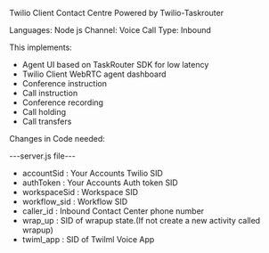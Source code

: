 
Twilio Client Contact Centre Powered by Twilio-Taskrouter 

Languages: Node js
Channel: Voice
Call Type: Inbound

This implements:

-  Agent UI based on TaskRouter SDK for low latency
-  Twilio Client WebRTC agent dashboard
- Conference instruction
- Call instruction
- Conference recording
- Call holding
- Call transfers


Changes in Code needed:

---server.js file---

- accountSid : Your Accounts Twilio SID
- authToken : Your Accounts Auth token SID
- workspaceSid : Workspace SID
- workflow_sid : Workflow SID
- caller_id : Inbound Contact Center phone number
- wrap_up : SID of wrapup state.(If not create a new activity called wrapup)
- twiml_app : SID of Twilml Voice App
